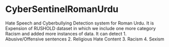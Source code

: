 # CyberSentinelRomanUrdu
Hate Speech and Cyberbullying Detection system for Roman Urdu.
It is Expension of RUSHOLD dataset in which we include one more category Racism and added more instances of data.
It can detect 1. Abusive/Offensive sentences 2. Religious Hate Content 3. Racism 4. Sexism
